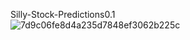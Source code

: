 Silly-Stock-Predictions0.1
<br>
![7d9c06fe8d4a235d7848ef3062b225c](https://github.com/user-attachments/assets/b79817e3-ac76-40c9-b337-479b33b6bc3a)

